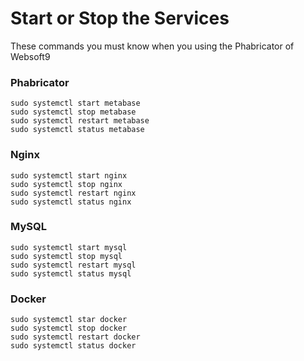 # Start or Stop the Services

These commands you must know when you using the Phabricator of Websoft9

### Phabricator

```shell
sudo systemctl start metabase
sudo systemctl stop metabase
sudo systemctl restart metabase
sudo systemctl status metabase
```

### Nginx

```shell
sudo systemctl start nginx
sudo systemctl stop nginx
sudo systemctl restart nginx
sudo systemctl status nginx
```

### MySQL

```shell
sudo systemctl start mysql
sudo systemctl stop mysql
sudo systemctl restart mysql
sudo systemctl status mysql
```

### Docker
```shell
sudo systemctl star docker
sudo systemctl stop docker
sudo systemctl restart docker
sudo systemctl status docker
```